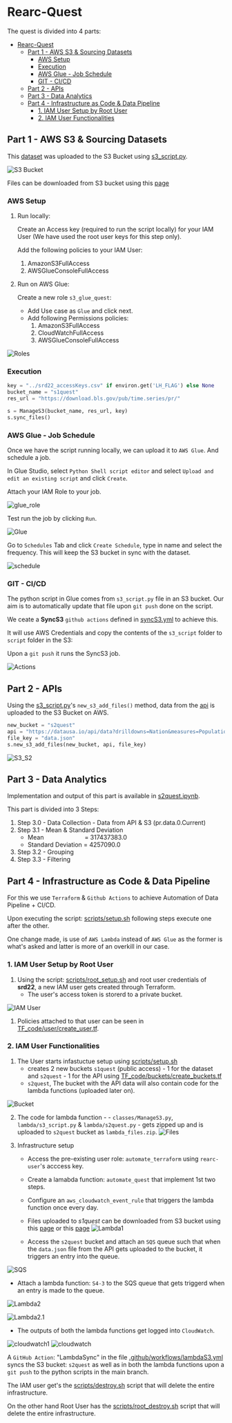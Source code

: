# Rearc-Quest

The quest is divided into 4 parts:

- [Rearc-Quest](#rearc-quest)
  - [Part 1 - AWS S3 \& Sourcing Datasets](#part-1---aws-s3--sourcing-datasets)
    - [AWS Setup](#aws-setup)
    - [Execution](#execution)
    - [AWS Glue - Job Schedule](#aws-glue---job-schedule)
    - [GIT - CI/CD](#git---cicd)
  - [Part 2 - APIs](#part-2---apis)
  - [Part 3 - Data Analytics](#part-3---data-analytics)
  - [Part 4 - Infrastructure as Code \& Data Pipeline](#part-4---infrastructure-as-code--data-pipeline)
    - [1. IAM User Setup by Root User](#1-iam-user-setup-by-root-user)
    - [2. IAM User Functionalities](#2-iam-user-functionalities)

## Part 1 - AWS S3 & Sourcing Datasets

This [dataset](https://download.bls.gov/pub/time.series/pr/) was uploaded to the S3 Bucket using [s3_script.py](https://github.com/shaswat-dharaiya/Rearc-Quest/blob/main/s3_script/s3_script.py).

![S3 Bucket](./imgs/s3_contents.png "S3 Bucket")

Files can be downloaded from S3 bucket using this [page](https://s1quest.s3.amazonaws.com/index.html)

### AWS Setup

1. Run locally:

   <!-- To ease up the process, directly a root user has been created  -->

   Create an Access key (required to run the script locally) for your IAM User (We have used the root user keys for this step only).

   Add the following policies to your IAM User:
    1. AmazonS3FullAccess
    2. AWSGlueConsoleFullAccess

2. Run on AWS Glue:

    Create a new role `s3_glue_quest`:
    * Add Use case as `Glue` and click next.
    * Add following Permissions policies:
        1. AmazonS3FullAccess
        2. CloudWatchFullAccess
        3. AWSGlueConsoleFullAccess

![Roles](./imgs/roles.png "Roles")

### Execution

```python
key = "../srd22_accessKeys.csv" if environ.get('LH_FLAG') else None
bucket_name = "s1quest"
res_url = "https://download.bls.gov/pub/time.series/pr/"

s = ManageS3(bucket_name, res_url, key)
s.sync_files()
```

### AWS Glue - Job Schedule
Once we have the script running locally, we can upload it to `AWS Glue`. And schedule a job.

In Glue Studio, select `Python Shell script editor` and select `Upload and edit an existing script` and click `Create`.

Attach your IAM Role to your job.

![glue_role](./imgs/glue_role.png "AWS Glue Role")

Test run the job by clicking `Run`.

![Glue](./imgs/glue.png "AWS Glue")

Go to `Schedules` Tab and click `Create Schedule`, type in name and select the frequency. This will keep the S3 bucket in sync with the dataset.

![schedule](./imgs/schedule.png "Job Schedule")

### GIT - CI/CD

The python script in Glue comes from `s3_script.py` file in an S3 bucket. Our aim is to automatically update that file upon `git push` done on the script.

We ceate a **SyncS3** `github actions` defined in [syncS3.yml](https://github.com/shaswat-dharaiya/Rearc-Quest/blob/main/.github/workflows/syncS3.yml) to achieve this.

It will use AWS Credentials and copy the contents of the `s3_script` folder to `script` folder in the S3:

Upon a `git push` it runs the SyncS3 job.

![Actions](./imgs/actions.png "Actions")

## Part 2 - APIs

Using the [s3_script.py](https://github.com/shaswat-dharaiya/Rearc-Quest/blob/main/s3_script/s3_script.py)'s `new_s3_add_files()` method, data from the [api](https://datausa.io/api/data?drilldowns=Nation&measures=Population) is uploaded to the S3 Bucket on AWS.

```python
new_bucket = "s2quest"
api = "https://datausa.io/api/data?drilldowns=Nation&measures=Population"
file_key = "data.json"
s.new_s3_add_files(new_bucket, api, file_key)
```



![S3_S2](./imgs/s3_s2.png "S3 Bucket")

## Part 3 - Data Analytics
Implementation and output of this part is available in [s2quest.ipynb](https://github.com/shaswat-dharaiya/Rearc-Quest/blob/main/s2quest.ipynb).

This part is divided into 3 Steps:
1. Step 3.0 - Data Collection - Data from API & S3 (pr.data.0.Current)
2. Step 3.1 - Mean & Standard Deviation
   * Mean&nbsp;&nbsp;&nbsp;&nbsp;&nbsp;&nbsp;&nbsp;&nbsp;&nbsp;&nbsp;&nbsp;&nbsp;&nbsp;&nbsp;&nbsp;&nbsp;&nbsp;&nbsp;&nbsp;&nbsp;&nbsp;&nbsp;&nbsp; = 317437383.0
   * Standard Deviation = 4257090.0
3. Step 3.2 - Grouping
4. Step 3.3 - Filtering

## Part 4 - Infrastructure as Code & Data Pipeline

For this we use `Terraform` & `Github Actions` to achieve Automation of Data Pipeline + CI/CD.

Upon executing the script: [scripts/setup.sh](https://github.com/shaswat-dharaiya/Rearc-Quest/blob/main/scripts/setup.sh) following steps execute one after the other.

One change made, is use of `AWS Lambda` instead of `AWS Glue` as the former is what's asked and latter is more of an overkill in our case.

### 1. IAM User Setup by Root User
1. Using the script: [scripts/root_setup.sh](https://github.com/shaswat-dharaiya/Rearc-Quest/blob/main/scripts/root_setup.sh) and root user credentials of **srd22**, a new IAM user gets created through Terraform.
   * The user's access token is storerd to a private bucket.

![IAM User](./imgs/users.png "IAM User")

1. Policies attached to that user can be seen in [TF_code/user/create_user.tf](https://github.com/shaswat-dharaiya/Rearc-Quest/blob/main/pipeline/TF_code/user/create_user.tf).
<!-- create_infra.tf -->
### 2. IAM User Functionalities
1. The User starts infastuctue setup using [scripts/setup.sh](https://github.com/shaswat-dharaiya/Rearc-Quest/blob/main/scripts/setup.sh)
   * creates 2 new buckets `s1quest` (public access) - 1 for the dataset and `s2quest` - 1 for the API using [TF_code/buckets/create_buckets.tf](https://github.com/shaswat-dharaiya/Rearc-Quest/blob/main/pipeline/TF_code/buckets/create_buckets.tf)
   * `s2quest`, The bucket with the API data will also contain code for the lambda functions (uploaded later on).

![Bucket](./imgs/buckets.png "Bucket")

2. The code for lambda function - - `classes/ManageS3.py`, `lambda/s3_script.py` & `lambda/s2quest.py` - gets zipped up and is uploaded to `s2quest` bucket as `lambda_files.zip`.
![Files](./imgs/files.png "Files")

3. Infrastructure setup
   * Access the pre-existing user role: `automate_terraform` using `rearc-user`'s acccess key.
   * Create a lamabda function: `automate_quest` that implement 1st two steps.
   * Configure an `aws_cloudwatch_event_rule` that triggers the lambda function once every day.
   * Files uploaded to *s1quest* can be downloaded from S3 bucket using this [page](https://s1quest.s3.amazonaws.com/index.html) or this [page](https://github.com/shaswat-dharaiya/Rearc-Quest/blob/main/scripts/index.html)
![Lambda1](./imgs/lambda1.png "Lambda1")

   * Access the `s2quest` bucket and attach an `SQS` queue such that when the `data.json` file from the API gets uploaded to the bucket, it triggers an entry into the queue.

![SQS](./imgs/sqs.png "SQS")

   * Attach a lambda function: `S4-3` to the SQS queue that gets triggerd when an entry is made to the queue.

![Lambda2](./imgs/lambda2.png "Lambda2")

![Lambda2.1](./imgs/lambda2.1.png "Lambda2.1")

   * The outputs of both the lambda functions get logged into `CloudWatch`.

![cloudwatch1](./imgs/cloudwatch1.png "cloudwatch1")
![cloudwatch](./imgs/cloudwatch.png "cloudwatch")

A `GitHub Action`: "LambdaSync" in the file [.github/workflows/lambdaS3.yml](https://github.com/shaswat-dharaiya/Rearc-Quest/blob/main/.github/workflows/lambdaS3.yml) syncs the S3 bucket: `s2quest` as well as in both the lambda functions upon a `git push` to the python scripts in the main branch.

The IAM user get's the [scripts/destroy.sh](https://github.com/shaswat-dharaiya/Rearc-Quest/blob/main/scripts/destroy.sh) script that will delete the entire infrastructure.


On the other hand Root User has the [scripts/root_destroy.sh](https://github.com/shaswat-dharaiya/Rearc-Quest/blob/main/scripts/root_destroy.sh) script that will delete the entire infrastructure.